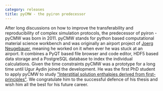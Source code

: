 ```yaml
---
category: releases
title: pyCMW - the pyiron predecessor
---
```

After long discussions on how to improve the transferability and reproducibility of complex simulation protocols, the predecessor of pyiron - pyCMW was born in 2011. pyCMW stands for python based computational material science workbench and was originally an airport project of [Joerg Neugebauer](https://www.mpie.de/person/43010/2763386), meaning he worked on it when ever he was stuck at an airport. It combines a PyQT based file browser and code editor, HDF5 based data storage and a PostgreSQL database to index the individual calculations. Given the time constraints pyCMW was a prototype for a long time until Ugur Aydin joined the development. He was the first PhD student to apply pyCMW to study ["Interstitial solution enthalpies derived from first-principles"](https://digital.ub.uni-paderborn.de/hsx/content/titleinfo/1982843). We congratulate him to the successful defence of his thesis and wish him all the best for his future career.

